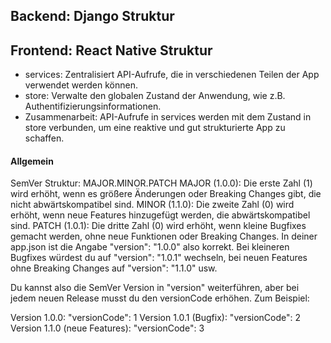 ## Backend: Django Struktur

## Frontend: React Native Struktur
- services: Zentralisiert API-Aufrufe, die in verschiedenen Teilen der App verwendet werden können.
- store: Verwalte den globalen Zustand der Anwendung, wie z.B. Authentifizierungsinformationen.
- Zusammenarbeit: API-Aufrufe in services werden mit dem Zustand in store verbunden, um eine reaktive und gut strukturierte App zu schaffen.

#### Allgemein


SemVer Struktur: MAJOR.MINOR.PATCH
MAJOR (1.0.0): Die erste Zahl (1) wird erhöht, wenn es größere Änderungen oder Breaking Changes gibt, die nicht abwärtskompatibel sind.
MINOR (1.1.0): Die zweite Zahl (0) wird erhöht, wenn neue Features hinzugefügt werden, die abwärtskompatibel sind.
PATCH (1.0.1): Die dritte Zahl (0) wird erhöht, wenn kleine Bugfixes gemacht werden, ohne neue Funktionen oder Breaking Changes.
In deiner app.json ist die Angabe "version": "1.0.0" also korrekt. Bei kleineren Bugfixes würdest du auf "version": "1.0.1" wechseln, bei neuen Features ohne Breaking Changes auf "version": "1.1.0" usw.

Du kannst also die SemVer Version in "version" weiterführen, aber bei jedem neuen Release musst du den versionCode erhöhen. Zum Beispiel:

Version 1.0.0: "versionCode": 1
Version 1.0.1 (Bugfix): "versionCode": 2
Version 1.1.0 (neue Features): "versionCode": 3